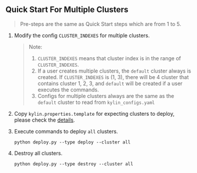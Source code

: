 ## Quick Start For Multiple Clusters

> Pre-steps are the same as Quick Start steps which are from 1 to 5.

1. Modify the config `CLUSTER_INDEXES` for multiple clusters.

   > Note:
   >
   > 1. `CLUSTER_INDEXES` means that cluster index is in the range of `CLUSTER_INDEXES`. 
   > 2. If a user creates multiple clusters, the `default` cluster always is created. If `CLUSTER_INDEXES` is (1, 3), there will be 4 cluster that contains cluster 1, 2, 3, and `default` will be created if a user executes the commands.
   > 3. Configs for multiple clusters always are the same as the `default` cluster to read from `kylin_configs.yaml`

2. Copy `kylin.properties.template` for expecting clusters to deploy, please check the [details](./prerequisites.md#cluster). 

3. Execute commands to deploy `all` clusters.

   ```shell
   python deploy.py --type deploy --cluster all
   ```

4. Destroy all clusters.

   ```shell
   python deploy.py --type destroy --cluster all
   ```

